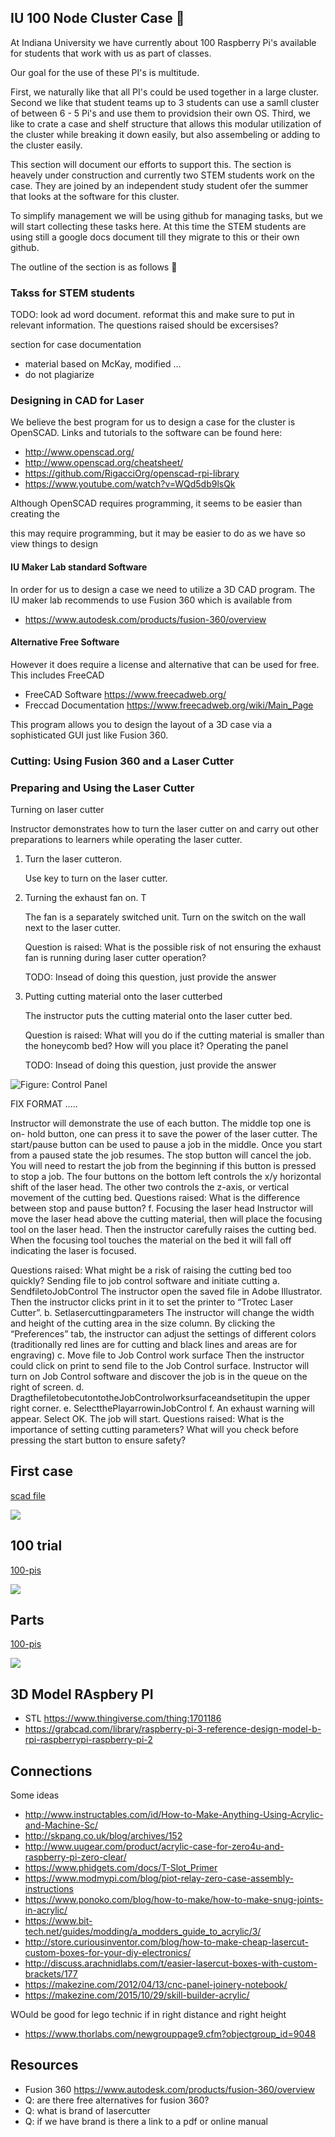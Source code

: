 ## IU 100 Node Cluster Case :construction:

At Indiana University we have currently about 100 Raspberry Pi's
available for students that work with us as part of classes.

Our goal for the use of these PI's is multitude.

First, we naturally like that all PI's could be used together in a
large cluster. Second we like that student teams up to 3 students can
use a samll cluster of between 6 - 5 Pi's and use them to providsion
their own OS. Third, we like to crate a case and shelf structure that
allows this modular utilization of the cluster while breaking it down
easily, but also assembeling or adding to the cluster easily.

This section will document our efforts to support this. The section is
heavely under construction and currently two STEM students work on the
case. They are joined by an independent study student ofer the summer
that looks at the software for this cluster.

To simplify management we will be using github for managing tasks, but
we will start collecting these tasks here. At this time the STEM
students are using still a google docs document till they migrate to
this or their own github.

The outline of the section is as follows :construction:

### Takss for STEM students


TODO: look ad word document.  reformat this and make sure to put in
relevant information. The questions raised should be excersises?

section for case documentation

* material based on McKay, modified ...
* do not plagiarize

### Designing in CAD for Laser 

We believe the best program for us to design a case for the cluster is
OpenSCAD. Links and tutorials to the software can be found here:

* <http://www.openscad.org/>
* <http://www.openscad.org/cheatsheet/>
* <https://github.com/RigacciOrg/openscad-rpi-library>
* <https://www.youtube.com/watch?v=WQd5db9lsQk>

Although OpenSCAD requires programming, it seems to be easier than
creating the 

this may require programming, but it may be easier to do as we have so view things to design




#### IU Maker Lab standard Software

In order for us to design a case we need to utilize a 3D CAD
program. The IU maker lab recommends to use Fusion 360 which is
available from 

* <https://www.autodesk.com/products/fusion-360/overview>

#### Alternative Free Software

However it does require a license and alternative that can be used for
free. This includes FreeCAD 

* FreeCAD Software <https://www.freecadweb.org/>
* Freccad Documentation <https://www.freecadweb.org/wiki/Main_Page>

This program allows you to design the layout of a 3D case via a
sophisticated GUI just like Fusion 360. 




### Cutting: Using Fusion 360 and a Laser Cutter

### Preparing and Using the Laser Cutter

Turning on laser cutter

Instructor demonstrates how to turn the laser cutter on and carry out other preparations to learners while operating the laser cutter.

1. Turn the laser cutteron. 

   Use key to turn on the laser cutter.

3. Turning the exhaust fan on.  T

   The fan is a separately switched unit. Turn on the switch on the wall next to the laser cutter.

   Question is raised: What is the possible risk of not ensuring the exhaust fan is running during laser cutter operation?
   
   TODO: Insead of doing this question, just provide the answer

3. Putting cutting material onto the laser cutterbed

   The instructor puts the cutting material onto the laser cutter bed.
   
   Question is raised: What will you do if the cutting material is smaller than the honeycomb bed? How will you place it?
Operating the panel

   TODO: Insead of doing this question, just provide the answer

![Figure: Control Panel](images/control-panel-laser-cutter.png)

FIX FORMAT .....

Instructor will demonstrate the use of each button. The middle top one is on- hold button, one can press it to save the power of the laser cutter.
The start/pause button can be used to pause a job in the middle. Once you start from a paused state the job resumes.
The stop button will cancel the job. You will need to restart the job from the beginning if this button is pressed to stop a job.
The four buttons on the bottom left controls the x/y horizontal shift of the laser head. The other two controls the z-axis, or vertical movement of the cutting bed.
Questions raised: What is the difference between stop and pause button?
f. Focusing the laser head
Instructor will move the laser head above the cutting material, then will place the focusing tool on the laser head. Then the instructor carefully raises the cutting bed. When the focusing tool touches the material on the bed it will fall off indicating the laser is focused.

Questions raised: What might be a risk of raising the cutting bed too quickly?
Sending file to job control software and initiate cutting
a. SendfiletoJobControl
The instructor open the saved file in Adobe Illustrator. Then the instructor clicks print in it to set the printer to “Trotec Laser Cutter”.
b. Setlasercuttingparameters
The instructor will change the width and height of the cutting area in the size column. By clicking the “Preferences” tab, the instructor can adjust the settings of different colors (traditionally red lines are for cutting and black lines and areas are for engraving)
c. Move file to Job Control work surface
Then the instructor could click on print to send file to the Job Control surface. Instructor will turn on Job Control software and discover the job is in the queue on the right of screen.
d. DragthefiletobecutontotheJobControlworksurfaceandsetitupin the upper right corner.
e. SelectthePlayarrowinJobControl
f. An exhaust warning will appear. Select OK. The job will start.
Questions raised:
What is the importance of setting cutting parameters?
What will you check before pressing the start button to ensure safety?

## First case

[scad file](images/case-a.scad)

![](images/case-a.png)

## 100 trial

[100-pis](images/100-pis.scad)

![](images/100-pis.png)

## Parts

[100-pis](images/parts.scad)

![](images/parts.png)


## 3D Model RAspbery PI

* STL <https://www.thingiverse.com/thing:1701186>
* <https://grabcad.com/library/raspberry-pi-3-reference-design-model-b-rpi-raspberrypi-raspberry-pi-2>

## Connections

Some ideas

* <http://www.instructables.com/id/How-to-Make-Anything-Using-Acrylic-and-Machine-Sc/>
* <http://skpang.co.uk/blog/archives/152>
* <http://www.uugear.com/product/acrylic-case-for-zero4u-and-raspberry-pi-zero-clear/>
* <https://www.phidgets.com/docs/T-Slot_Primer>
* <https://www.modmypi.com/blog/piot-relay-zero-case-assembly-instructions>
* <https://www.ponoko.com/blog/how-to-make/how-to-make-snug-joints-in-acrylic/>
* <https://www.bit-tech.net/guides/modding/a_modders_guide_to_acrylic/3/>
* <http://store.curiousinventor.com/blog/how-to-make-cheap-lasercut-custom-boxes-for-your-diy-electronics/>
* <http://discuss.arachnidlabs.com/t/easier-lasercut-boxes-with-custom-brackets/177>
* <https://makezine.com/2012/04/13/cnc-panel-joinery-notebook/>
* <https://makezine.com/2015/10/29/skill-builder-acrylic/>

WOuld be good for lego technic if in right distance and right height

* <https://www.thorlabs.com/newgrouppage9.cfm?objectgroup_id=9048>

## Resources

* Fusion 360 <https://www.autodesk.com/products/fusion-360/overview>
* Q: are there free alternatives for fusion 360?
* Q: what is brand of lasercutter
* Q: if we have brand is there a link to a pdf or online manual 
